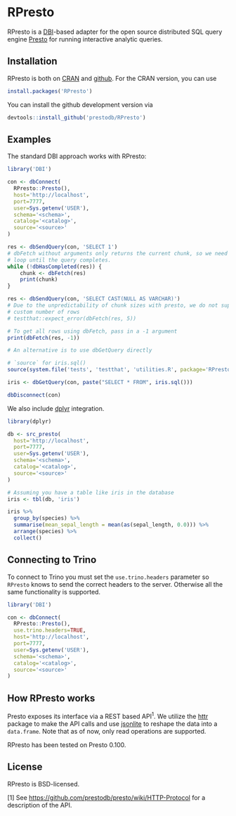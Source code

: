 # RPresto

RPresto is a [DBI](https://github.com/r-dbi/DBI)-based adapter for
the open source distributed SQL query engine [Presto](https://prestodb.io/)
for running interactive analytic queries.

## Installation

RPresto is both on [CRAN](https://cran.r-project.org/package=RPresto)
and [github](https://github.com/prestodb/RPresto).
For the CRAN version, you can use

```R
install.packages('RPresto')
```

You can install the github development version via

```R
devtools::install_github('prestodb/RPresto')
```

## Examples

The standard DBI approach works with RPresto:

```R
library('DBI')

con <- dbConnect(
  RPresto::Presto(),
  host='http://localhost',
  port=7777,
  user=Sys.getenv('USER'),
  schema='<schema>',
  catalog='<catalog>',
  source='<source>'
)

res <- dbSendQuery(con, 'SELECT 1')
# dbFetch without arguments only returns the current chunk, so we need to
# loop until the query completes.
while (!dbHasCompleted(res)) {
    chunk <- dbFetch(res)
    print(chunk)
}

res <- dbSendQuery(con, 'SELECT CAST(NULL AS VARCHAR)')
# Due to the unpredictability of chunk sizes with presto, we do not support
# custom number of rows
# testthat::expect_error(dbFetch(res, 5))

# To get all rows using dbFetch, pass in a -1 argument
print(dbFetch(res, -1))

# An alternative is to use dbGetQuery directly

# `source` for iris.sql()
source(system.file('tests', 'testthat', 'utilities.R', package='RPresto'))

iris <- dbGetQuery(con, paste("SELECT * FROM", iris.sql()))

dbDisconnect(con)
```

We also include [dplyr](https://github.com/tidyverse/dplyr) integration.

```R
library(dplyr)

db <- src_presto(
  host='http://localhost',
  port=7777,
  user=Sys.getenv('USER'),
  schema='<schema>',
  catalog='<catalog>',
  source='<source>'
)

# Assuming you have a table like iris in the database
iris <- tbl(db, 'iris')

iris %>%
  group_by(species) %>%
  summarise(mean_sepal_length = mean(as(sepal_length, 0.0))) %>%
  arrange(species) %>%
  collect()
```

## Connecting to Trino

To connect to Trino you must set the `use.trino.headers` parameter so `RPresto`
knows to send the correct headers to the server. Otherwise all the same
functionality is supported.

```R
library('DBI')

con <- dbConnect(
  RPresto::Presto(),
  use.trino.headers=TRUE,
  host='http://localhost',
  port=7777,
  user=Sys.getenv('USER'),
  schema='<schema>',
  catalog='<catalog>',
  source='<source>'
)
```

## How RPresto works

Presto exposes its interface via a REST based API<sup>1</sup>. We utilize the
[httr](https://github.com/r-lib/httr) package to make the API calls and
use [jsonlite](https://github.com/jeroen/jsonlite) to reshape the
data into a `data.frame`. Note that as of now, only read operations are
supported.

RPresto has been tested on Presto 0.100.

## License
RPresto is BSD-licensed.

[1] See <https://github.com/prestodb/presto/wiki/HTTP-Protocol> for a
description of the API.
